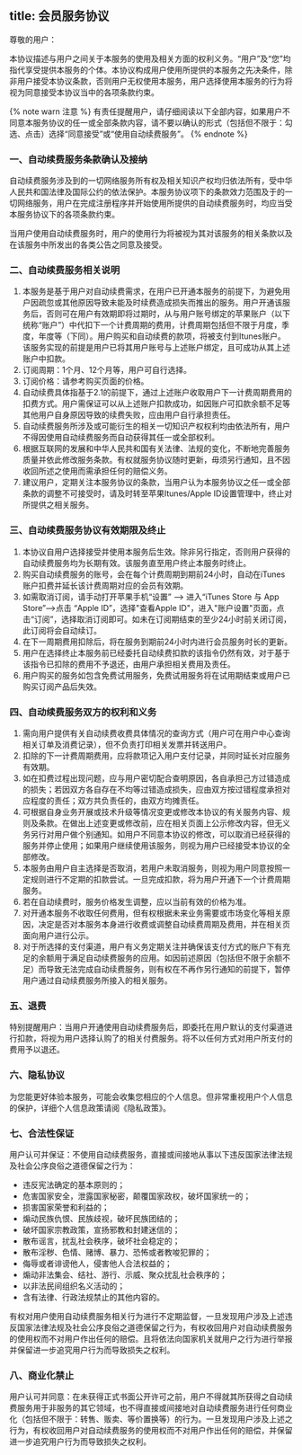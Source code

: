 title: 会员服务协议
---

尊敬的用户：

本协议描述与用户之间关于本服务的使用及相关方面的权利义务。“用户”及“您”均指代享受提供本服务的个体。本协议构成用户使用所提供的本服务之先决条件，除非用户接受本协议条款，否则用户无权使用本服务，用户选择使用本服务的行为将视为同意接受本协议当中的各项条款约束。

{% note warn 注意 %}
有责任提醒用户，请仔细阅读以下全部内容，如果用户不同意本服务协议的任一或全部条款内容，请不要以确认的形式（包括但不限于：勾选、点击）选择“同意接受”或“使用自动续费服务”。
{% endnote %}

### 一、自动续费服务条款确认及接纳
自动续费服务涉及到的一切网络服务所有权及相关知识产权均归依法所有，受中华人民共和国法律及国际公约的依法保护。本服务协议项下的条款效力范围及于的一切网络服务，用户在完成注册程序并开始使用所提供的自动续费服务时，均应当受本服务协议下的各项条款约束。

当用户使用自动续费服务时，用户的使用行为将被视为其对该服务的相关条款以及在该服务中所发出的各类公告之同意及接受。

### 二、自动续费服务相关说明
1. 本服务是基于用户对自动续费需求，在用户已开通本服务的前提下，为避免用户因疏忽或其他原因导致未能及时续费造成损失而推出的服务。用户开通该服务后，否则可在用户有效期即将过期时，从与用户账号绑定的苹果账户（以下统称“账户”）中代扣下一个计费周期的费用，计费周期包括但不限于月度，季度，年度等（下同）。用户购买和自动续费的款项，将被支付到Itunes账户。该服务实现的前提是用户已将其用户账号与上述账户绑定，且可成功从其上述账户中扣款。
2. 订阅周期：1个月、12个月等，用户可自行选择。
3. 订阅价格：请参考购买页面的价格。
4. 自动续费具体指基于2.1的前提下，通过上述账户收取用户下一计费周期费用的扣费方式。用户需保证可以从上述账户扣款成功，如因账户可扣款余额不足等其他用户自身原因导致的续费失败，应由用户自行承担责任。
5. 自动续费服务所涉及或可能衍生的相关一切知识产权权利均由依法所有，用户不得因使用自动续费服务而自动获得其任一或全部权利。
6. 根据互联网的发展和中华人民共和国有关法律、法规的变化，不断地完善服务质量并依此修改服务条款。有权就服务协议随时更新，毋须另行通知，且不因收回所述之使用而需承担任何的赔偿义务。
7. 建议用户，定期关注本服务协议的条款，当用户认为本服务协议之任一或全部条款的调整不可接受时，请及时转至苹果Itunes/Apple ID设置管理中，终止对所提供之相关服务。

### 三、自动续费服务协议有效期限及终止
1. 本协议自用户选择接受并使用本服务后生效。除非另行指定，否则用户获得的自动续费服务均为长期有效。该服务直至用户终止本服务时终止。
2. 购买自动续费服务的账号，会在每个计费周期到期前24小时，自动在iTunes账户扣费并延长该计费周期对应的会员有效期。
3. 如需取消订阅，请手动打开苹果手机“设置” --> 进入“iTunes Store 与 App Store”-->点击 “Apple ID”，选择"查看Apple ID"，进入"账户设置"页面，点击“订阅”，选择取消订阅即可。如未在订阅期结束的至少24小时前关闭订阅，此订阅将会自动续订。
4. 在下一周期费用扣除后，将在服务到期前24小时内进行会员服务时长的更新。
5. 用户在选择终止本服务前已经委托自动续费扣款的该指令仍然有效，对于基于该指令已扣除的费用不予退还，由用户承担相关费用及责任。
6. 用户购买的服务如包含免费试用服务，免费试用服务将在试用期结束或用户已购买订阅产品后失效。

### 四、自动续费服务双方的权利和义务
1. 需向用户提供有关自动续费收费具体情况的查询方式（用户可在用户中心查询相关订单及消费记录），但不负责打印相关发票并转送用户。
2. 扣除的下一计费周期费用，应将款项记入用户支付记录，并同时延长对应服务有效期。
3. 如在扣费过程出现问题，应与用户密切配合查明原因，各自承担己方过错造成的损失；若因双方各自存在不均等过错造成损失，应由双方按过错程度承担对应程度的责任；双方共负责任的，由双方均摊责任。
4. 可根据自身业务开展或技术升级等情况变更或修改本协议的有关服务内容、规则及条款。在做出上述变更或修改前，应在相关页面上公示修改内容，但无义务另行对用户做个别通知。如用户不同意本协议的修改，可以取消已经获得的服务并停止使用；如果用户继续使用该服务，则视为用户已经接受本协议的全部修改。
5. 本服务由用户自主选择是否取消，若用户未取消服务，则视为用户同意按照一定规则进行不定期的扣款尝试。一旦完成扣款，将为用户开通下一个计费周期服务。
6. 若在自动续费时，服务价格发生调整，应以当前有效的价格为准。
7. 对开通本服务不收取任何费用，但有权根据未来业务需要或市场变化等相关原因，决定是否对本服务本身进行收费或调整自动续费周期及费用，并在相关页面向用户进行公示。
8. 对于所选择的支付渠道，用户有义务定期关注并确保该支付方式的账户下有充足的余额用于满足自动续费服务的应用。如因前述原因（包括但不限于余额不足）而导致无法完成自动续费服务，则有权在不再作另行通知的前提下，暂停用户通过自动续费服务所接入的相关服务。

### 五、退费
特别提醒用户：当用户开通使用自动续费服务后，即委托在用户默认的支付渠道进行扣款，将视为用户选择认购了的相关付费服务。将不以任何方式对用户所支付的费用予以退还。

### 六、隐私协议
为您能更好体验本服务，可能会收集您相应的个人信息。但非常重视用户个人信息的保护，详细个人信息政策请阅《隐私政策》。

### 七、合法性保证

用户认可并保证：不使用自动续费服务，直接或间接地从事以下违反国家法律法规及社会公序良俗之道德保留之行为：

* 违反宪法确定的基本原则的；
* 危害国家安全，泄露国家秘密，颠覆国家政权，破坏国家统一的；
* 损害国家荣誉和利益的；
* 煽动民族仇恨、民族歧视，破坏民族团结的；
* 破坏国家宗教政策，宣扬邪教和封建迷信的；
* 散布谣言，扰乱社会秩序，破坏社会稳定的；
* 散布淫秽、色情、赌博、暴力、恐怖或者教唆犯罪的；
* 侮辱或者诽谤他人，侵害他人合法权益的；
* 煽动非法集会、结社、游行、示威、聚众扰乱社会秩序的；
* 以非法民间组织名义活动的；
* 含有法律、行政法规禁止的其他内容的。

有权对用户使用自动续费服务相关行为进行不定期监督，一旦发现用户涉及上述违反国家法律法规及社会公序良俗之道德保留之行为，有权收回用户对自动续费服务的使用权而不对用户作出任何的赔偿。且将依法向国家机关就用户之行为进行举报并保留进一步追究用户行为而导致损失之权利。

### 八、商业化禁止
用户认可并同意：在未获得正式书面公开许可之前，用户不得就其所获得之自动续费服务用于非服务的其它领域，也不得直接或间接地对自动续费服务进行任何商业化（包括但不限于：转售、贩卖、等价置换等）的行为。一旦发现用户涉及上述之行为，有权收回用户对自动续费服务的使用权而不对用户作出任何的赔偿，并保留进一步追究用户行为而导致损失之权利。